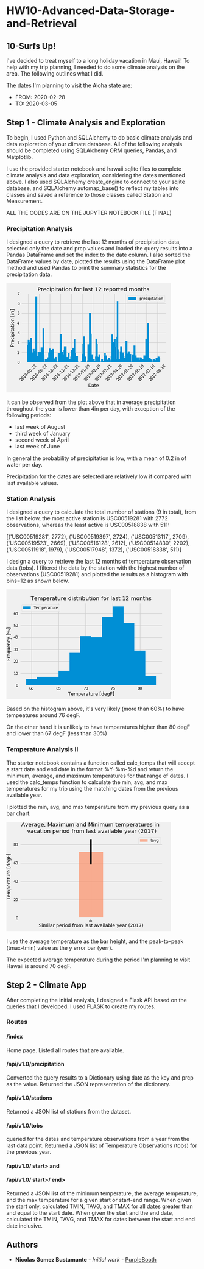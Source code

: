 # HW10-Advanced-Data-Storage-and-Retrieval
## 10-Surfs Up!

I've decided to treat myself to a long holiday vacation in Maui, Hawaii! To help with my trip planning, I needed to do some climate analysis on the area. The following outlines what I did.

The dates I'm planning to visit the Aloha state are:

- FROM: 2020-02-28
- TO:   2020-03-05


## Step 1 - Climate Analysis and Exploration

To begin, I used Python and SQLAlchemy to do basic climate analysis and data exploration of your climate database. All of the following analysis should be completed using SQLAlchemy ORM queries, Pandas, and Matplotlib.


I use the provided starter notebook and hawaii.sqlite files to complete  climate analysis and data exploration, considering the dates mentioned above. 
I also used SQLAlchemy create_engine to connect to your sqlite database, and SQLAlchemy automap_base() to reflect my tables into classes and saved a reference to those classes called Station and Measurement.

ALL THE CODES ARE ON THE JUPYTER NOTEBOOK FILE (FINAL)

### Precipitation Analysis


I designed a query to retrieve the last 12 months of precipitation data, selected only the date and prcp values and loaded the query results into a Pandas DataFrame and set the index to the date column.
I also sorted the DataFrame values by date,  plotted the results using the DataFrame plot method and used Pandas to print the summary statistics for the precipitation data.

![precipitation.png](precipitation.png)

It can be observed from the plot above that in average precipitation throughout the year is lower than 4in per day, with exception of the following periods:
- last week of August
- third week of January
- second week of April
- last week of June

In general the probability of precipitation is low, with a mean of 0.2 in of water per day.

Precipitation for the dates are selected are relatively low if compared with last available values.

### Station Analysis


I designed a query to calculate the total number of stations (9 in total), from the list below, the most active station is USC00519281 with 2772 observations, whereas the least active is USC00518838 with 511:

[('USC00519281', 2772),
 ('USC00519397', 2724),
 ('USC00513117', 2709),
 ('USC00519523', 2669),
 ('USC00516128', 2612),
 ('USC00514830', 2202),
 ('USC00511918', 1979),
 ('USC00517948', 1372),
 ('USC00518838', 511)]


I design a query to retrieve the last 12 months of temperature observation data (tobs). I filtered the data by the station with the highest number of observations (USC00519281) and plotted the results as a histogram with bins=12 as shown below.

![histogram.png](histogram.png)

Based on the histogram above, it's very likely (more than 60%) to have tempeatures around 76 degF. 

On the other hand it is unlikely to have temperatures higher than 80 degF and lower than 67 degF (less than 30%)


### Temperature Analysis II


The starter notebook contains a function called calc_temps that will accept a start date and end date in the format %Y-%m-%d and return the minimum, average, and maximum temperatures for that range of dates.
I used the calc_temps function to calculate the min, avg, and max temperatures for my trip using the matching dates from the previous available year.

I plotted the min, avg, and max temperature from my previous query as a bar chart.

![tavg_max_min.png](tavg_max_min.png)

I use the average temperature as the bar height, and the peak-to-peak (tmax-tmin) value as the y error bar (yerr).

The expected average temperature during the period I'm planning to visit Hawaii is around 70 degF.




## Step 2 - Climate App

After completing the initial analysis, I designed a Flask API based on the queries that I developed. I used FLASK to create my routes.



### Routes

#### /index
Home page.
Listed all routes that are available.

#### /api/v1.0/precipitation
Converted the query results to a Dictionary using date as the key and prcp as the value.
Returned the JSON representation of the dictionary.

#### /api/v1.0/stations
Returned a JSON list of stations from the dataset.

#### /api/v1.0/tobs
queried for the dates and temperature observations from a year from the last data point.
Returned a JSON list of Temperature Observations (tobs) for the previous year.

#### /api/v1.0/ start> and 
#### /api/v1.0/ start>/ end>
Returned a JSON list of the minimum temperature, the average temperature, and the max temperature for a given start or start-end range.
When given the start only, calculated TMIN, TAVG, and TMAX for all dates greater than and equal to the start date.
When given the start and the end date, calculated the TMIN, TAVG, and TMAX for dates between the start and end date inclusive.



## Authors

* **Nicolas Gomez Bustamante** - *Initial work* - [PurpleBooth](https://github.com/nbg1)
